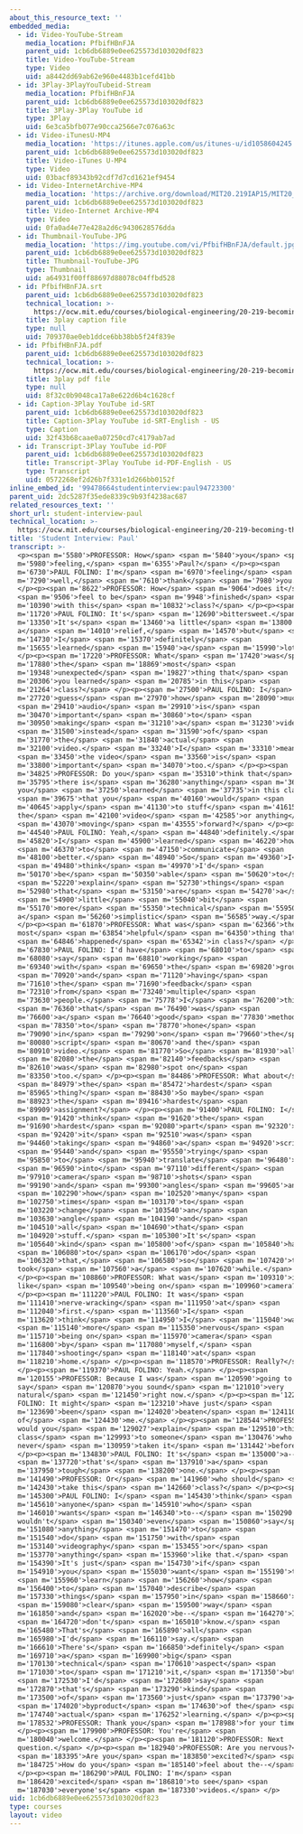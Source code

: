 ```yaml
---
about_this_resource_text: ''
embedded_media:
  - id: Video-YouTube-Stream
    media_location: PfbifHBnFJA
    parent_uid: 1cb6db6889e0ee625573d103020df823
    title: Video-YouTube-Stream
    type: Video
    uid: a8442dd69ab62e960e4483b1cefd41bb
  - id: 3Play-3PlayYouTubeid-Stream
    media_location: PfbifHBnFJA
    parent_uid: 1cb6db6889e0ee625573d103020df823
    title: 3Play-3Play YouTube id
    type: 3Play
    uid: 6e3ca5bfb077e90cca2566e7c076a63c
  - id: Video-iTunesU-MP4
    media_location: 'https://itunes.apple.com/us/itunes-u/id1058604245'
    parent_uid: 1cb6db6889e0ee625573d103020df823
    title: Video-iTunes U-MP4
    type: Video
    uid: 03bacf89343b92cdf7d7cd1621ef9454
  - id: Video-InternetArchive-MP4
    media_location: 'https://archive.org/download/MIT20.219IAP15/MIT20_219IAP15_D13P1_300k.mp4'
    parent_uid: 1cb6db6889e0ee625573d103020df823
    title: Video-Internet Archive-MP4
    type: Video
    uid: 0fa0ad4e77e428a2d6c9430628576dda
  - id: Thumbnail-YouTube-JPG
    media_location: 'https://img.youtube.com/vi/PfbifHBnFJA/default.jpg'
    parent_uid: 1cb6db6889e0ee625573d103020df823
    title: Thumbnail-YouTube-JPG
    type: Thumbnail
    uid: a64931f00ff88697d88078c04ffbd528
  - id: PfbifHBnFJA.srt
    parent_uid: 1cb6db6889e0ee625573d103020df823
    technical_location: >-
      https://ocw.mit.edu/courses/biological-engineering/20-219-becoming-the-next-bill-nye-writing-and-hosting-the-educational-show-january-iap-2015/day-13-screening-final-cuts/student-interview-paul/PfbifHBnFJA.srt
    title: 3play caption file
    type: null
    uid: 709370ae0eb1ddce6bb38bb5f24f839e
  - id: PfbifHBnFJA.pdf
    parent_uid: 1cb6db6889e0ee625573d103020df823
    technical_location: >-
      https://ocw.mit.edu/courses/biological-engineering/20-219-becoming-the-next-bill-nye-writing-and-hosting-the-educational-show-january-iap-2015/day-13-screening-final-cuts/student-interview-paul/PfbifHBnFJA.pdf
    title: 3play pdf file
    type: null
    uid: 8f32c0b9048ca17a8e622d6b4c1628cf
  - id: Caption-3Play YouTube id-SRT
    parent_uid: 1cb6db6889e0ee625573d103020df823
    title: Caption-3Play YouTube id-SRT-English - US
    type: Caption
    uid: 32f43b68caae0a07250cd7c4179ab7ad
  - id: Transcript-3Play YouTube id-PDF
    parent_uid: 1cb6db6889e0ee625573d103020df823
    title: Transcript-3Play YouTube id-PDF-English - US
    type: Transcript
    uid: 0572268ef2d26b7f331e1d266bb0152f
inline_embed_id: '99478664studentinterview:paul94723300'
parent_uid: 2dc5287f35ede8339c9b93f4238ac687
related_resources_text: ''
short_url: student-interview-paul
technical_location: >-
  https://ocw.mit.edu/courses/biological-engineering/20-219-becoming-the-next-bill-nye-writing-and-hosting-the-educational-show-january-iap-2015/day-13-screening-final-cuts/student-interview-paul
title: 'Student Interview: Paul'
transcript: >-
  <p><span m='5580'>PROFESSOR: How</span> <span m='5840'>you</span> <span
  m='5980'>feeling,</span> <span m='6355'>Paul?</span> </p><p><span
  m='6730'>PAUL FOLINO: I'm</span> <span m='6970'>feeling</span> <span
  m='7290'>well,</span> <span m='7610'>thank</span> <span m='7980'>you.</span>
  </p><p><span m='8622'>PROFESSOR: How</span> <span m='9064'>does it</span>
  <span m='9506'>feel to be</span> <span m='9948'>finished</span> <span
  m='10390'>with this</span> <span m='10832'>class?</span> </p><p><span
  m='11720'>PAUL FOLINO: It's</span> <span m='12690'>bittersweet.</span> <span
  m='13350'>It's</span> <span m='13460'>a little</span> <span m='13800'>bit of
  a</span> <span m='14010'>relief,</span> <span m='14570'>but</span> <span
  m='14730'>I</span> <span m='15370'>definitely</span> <span
  m='15655'>learned</span> <span m='15940'>a</span> <span m='15990'>lot.</span>
  </p><p><span m='17220'>PROFESSOR: What</span> <span m='17420'>was</span> <span
  m='17880'>the</span> <span m='18869'>most</span> <span
  m='19348'>unexpected</span> <span m='19827'>thing that</span> <span
  m='20306'>you learned</span> <span m='20785'>in this</span> <span
  m='21264'>class?</span> </p><p><span m='27500'>PAUL FOLINO: I</span> <span
  m='27720'>guess</span> <span m='27970'>how</span> <span m='28090'>much</span>
  <span m='29410'>audio</span> <span m='29910'>is</span> <span
  m='30470'>important</span> <span m='30860'>to</span> <span
  m='30950'>making</span> <span m='31210'>a</span> <span m='31230'>video</span>
  <span m='31500'>instead</span> <span m='31590'>of</span> <span
  m='31770'>the</span> <span m='31840'>actual</span> <span
  m='32100'>video.</span> <span m='33240'>I</span> <span m='33310'>mean,</span>
  <span m='33450'>the video</span> <span m='33560'>is</span> <span
  m='33800'>important</span> <span m='34070'>too.</span> </p><p><span
  m='34825'>PROFESSOR: Do you</span> <span m='35310'>think that</span> <span
  m='35795'>there is</span> <span m='36280'>anything</span> <span m='36765'>that
  you</span> <span m='37250'>learned</span> <span m='37735'>in this class</span>
  <span m='39675'>that you</span> <span m='40160'>would</span> <span
  m='40645'>apply</span> <span m='41130'>to stuff</span> <span m='41615'>outside
  the</span> <span m='42100'>video</span> <span m='42585'>or anything</span>
  <span m='43070'>moving</span> <span m='43555'>forward?</span> </p><p><span
  m='44540'>PAUL FOLINO: Yeah,</span> <span m='44840'>definitely.</span> <span
  m='45820'>I</span> <span m='45900'>learned</span> <span m='46220'>how</span>
  <span m='46370'>to</span> <span m='47150'>communicate</span> <span
  m='48100'>better.</span> <span m='48940'>So</span> <span m='49360'>I</span>
  <span m='49480'>think</span> <span m='49970'>I'd</span> <span
  m='50170'>be</span> <span m='50350'>able</span> <span m='50620'>to</span>
  <span m='52220'>explain</span> <span m='52730'>things</span> <span
  m='52980'>that</span> <span m='53150'>are</span> <span m='54270'>a</span>
  <span m='54900'>little</span> <span m='55040'>bit</span> <span
  m='55170'>more</span> <span m='55350'>technical</span> <span m='55950'>in
  a</span> <span m='56260'>simplistic</span> <span m='56585'>way.</span>
  </p><p><span m='61870'>PROFESSOR: What was</span> <span m='62366'>the
  most</span> <span m='63854'>helpful</span> <span m='64350'>thing that</span>
  <span m='64846'>happened</span> <span m='65342'>in class?</span> </p><p><span
  m='67830'>PAUL FOLINO: I'd have</span> <span m='68010'>to</span> <span
  m='68080'>say</span> <span m='68810'>working</span> <span
  m='69340'>with</span> <span m='69650'>the</span> <span m='69820'>groups</span>
  <span m='70920'>and</span> <span m='71120'>having</span> <span
  m='71610'>the</span> <span m='71690'>feedback</span> <span
  m='72310'>from</span> <span m='73240'>multiple</span> <span
  m='73630'>people.</span> <span m='75778'>I</span> <span m='76200'>think</span>
  <span m='76360'>that</span> <span m='76490'>was</span> <span
  m='76600'>a</span> <span m='76640'>good</span> <span m='77830'>method</span>
  <span m='78350'>to</span> <span m='78770'>hone</span> <span
  m='79090'>in</span> <span m='79290'>on</span> <span m='79660'>the</span> <span
  m='80080'>script</span> <span m='80670'>and the</span> <span
  m='80910'>video.</span> <span m='81770'>So</span> <span m='81930'>all</span>
  <span m='82080'>the</span> <span m='82140'>feedbacks</span> <span
  m='82610'>was</span> <span m='82980'>spot on</span> <span
  m='83350'>too.</span> </p><p><span m='84486'>PROFESSOR: What about</span>
  <span m='84979'>the</span> <span m='85472'>hardest</span> <span
  m='85965'>thing?</span> <span m='88430'>So maybe</span> <span
  m='88923'>the</span> <span m='89416'>hardest</span> <span
  m='89909'>assignment?</span> </p><p><span m='91400'>PAUL FOLINO: I</span>
  <span m='91420'>think</span> <span m='91620'>the</span> <span
  m='91690'>hardest</span> <span m='92080'>part</span> <span m='92320'>of</span>
  <span m='92420'>it</span> <span m='92510'>was</span> <span
  m='94460'>taking</span> <span m='94860'>a</span> <span m='94920'>script</span>
  <span m='95440'>and</span> <span m='95550'>trying</span> <span
  m='95850'>to</span> <span m='95940'>translate</span> <span m='96480'>it</span>
  <span m='96590'>into</span> <span m='97110'>different</span> <span
  m='97910'>camera</span> <span m='98710'>shots</span> <span
  m='99190'>and</span> <span m='99300'>angles</span> <span m='99605'>and</span>
  <span m='102290'>how</span> <span m='102520'>many</span> <span
  m='102750'>times</span> <span m='103170'>to</span> <span
  m='103220'>change</span> <span m='103540'>an</span> <span
  m='103630'>angle</span> <span m='104190'>and</span> <span
  m='104510'>all</span> <span m='104690'>that</span> <span
  m='104920'>stuff.</span> <span m='105300'>It's</span> <span
  m='105640'>kind</span> <span m='105800'>of</span> <span m='105840'>hard</span>
  <span m='106080'>to</span> <span m='106170'>do</span> <span
  m='106320'>that,</span> <span m='106580'>so</span> <span m='107420'>that
  took</span> <span m='107560'>a</span> <span m='107620'>while.</span>
  </p><p><span m='108860'>PROFESSOR: What was</span> <span m='109310'>it
  like</span> <span m='109540'>being on</span> <span m='109960'>camera?</span>
  </p><p><span m='111220'>PAUL FOLINO: It was</span> <span
  m='111410'>nerve-wracking</span> <span m='111950'>at</span> <span
  m='112040'>first.</span> <span m='113560'>I</span> <span
  m='113620'>think</span> <span m='114950'>I</span> <span m='115040'>was</span>
  <span m='115140'>more</span> <span m='115350'>nervous</span> <span
  m='115710'>being on</span> <span m='115970'>camera</span> <span
  m='116800'>by</span> <span m='117080'>myself,</span> <span
  m='117840'>shooting</span> <span m='118140'>at</span> <span
  m='118210'>home.</span> </p><p><span m='118570'>PROFESSOR: Really?</span>
  </p><p><span m='119370'>PAUL FOLINO: Yeah.</span> </p><p><span
  m='120155'>PROFESSOR: Because I was</span> <span m='120590'>going to
  say</span> <span m='120870'>you sound</span> <span m='121010'>very
  natural</span> <span m='121450'>right now.</span> </p><p><span m='122770'>PAUL
  FOLINO: It might</span> <span m='123210'>have just</span> <span
  m='123690'>been</span> <span m='124020'>beaten</span> <span m='124110'>out
  of</span> <span m='124430'>me.</span> </p><p><span m='128544'>PROFESSOR: How
  would you</span> <span m='129027'>explain</span> <span m='129510'>this
  class</span> <span m='129993'>to someone</span> <span m='130476'>who's
  never</span> <span m='130959'>taken it</span> <span m='131442'>before?</span>
  </p><p><span m='134830'>PAUL FOLINO: It's</span> <span m='135000'>a--</span>
  <span m='137720'>that's</span> <span m='137910'>a</span> <span
  m='137950'>tough</span> <span m='138200'>one.</span> </p><p><span
  m='141490'>PROFESSOR: Or</span> <span m='141960'>who should</span> <span
  m='142430'>take this</span> <span m='142660'>class?</span> </p><p><span
  m='145300'>PAUL FOLINO: I</span> <span m='145430'>think</span> <span
  m='145610'>anyone</span> <span m='145910'>who</span> <span
  m='146010'>wants</span> <span m='146340'>to--</span> <span m='150290'>I
  wouldn't</span> <span m='150340'>even</span> <span m='150860'>say</span> <span
  m='151080'>anything</span> <span m='151470'>to</span> <span
  m='151540'>do</span> <span m='151750'>with</span> <span
  m='153140'>videography</span> <span m='153455'>or</span> <span
  m='153770'>anything</span> <span m='153960'>like that.</span> <span
  m='154390'>It's just</span> <span m='154730'>if</span> <span
  m='154910'>you</span> <span m='155030'>want</span> <span m='155190'>to</span>
  <span m='155960'>learn</span> <span m='156260'>how</span> <span
  m='156400'>to</span> <span m='157040'>describe</span> <span
  m='157330'>things</span> <span m='157950'>in</span> <span m='158660'>a</span>
  <span m='159080'>clear</span> <span m='159500'>way</span> <span
  m='161850'>and</span> <span m='162020'>be--</span> <span m='164270'>I</span>
  <span m='164720'>don't</span> <span m='165010'>know.</span> <span
  m='165480'>That's</span> <span m='165890'>all</span> <span
  m='165980'>I'd</span> <span m='166110'>say.</span> <span
  m='166610'>There's</span> <span m='166850'>definitely</span> <span
  m='169710'>a</span> <span m='169900'>big</span> <span
  m='170130'>technical</span> <span m='170610'>aspect</span> <span
  m='171030'>to</span> <span m='171210'>it,</span> <span m='171350'>but</span>
  <span m='172530'>I'd</span> <span m='172680'>say</span> <span
  m='172870'>that's</span> <span m='173290'>kind</span> <span
  m='173500'>of</span> <span m='173560'>just</span> <span m='173790'>a</span>
  <span m='174020'>byproduct</span> <span m='174630'>of the</span> <span
  m='174740'>actual</span> <span m='176252'>learning.</span> </p><p><span
  m='178532'>PROFESSOR: Thank you</span> <span m='178988'>for your time.</span>
  </p><p><span m='179900'>PROFESSOR: You're</span> <span
  m='180040'>welcome.</span> </p><p><span m='181120'>PROFESSOR: Next
  question.</span> </p><p><span m='182940'>PROFESSOR: Are you nervous?</span>
  <span m='183395'>Are you</span> <span m='183850'>excited?</span> <span
  m='184725'>How do you</span> <span m='185140'>feel about the--</span>
  </p><p><span m='186290'>PAUL FOLINO: I'm</span> <span
  m='186420'>excited</span> <span m='186810'>to see</span> <span
  m='187030'>everyone's</span> <span m='187330'>videos.</span> </p>
uid: 1cb6db6889e0ee625573d103020df823
type: courses
layout: video
---
```

